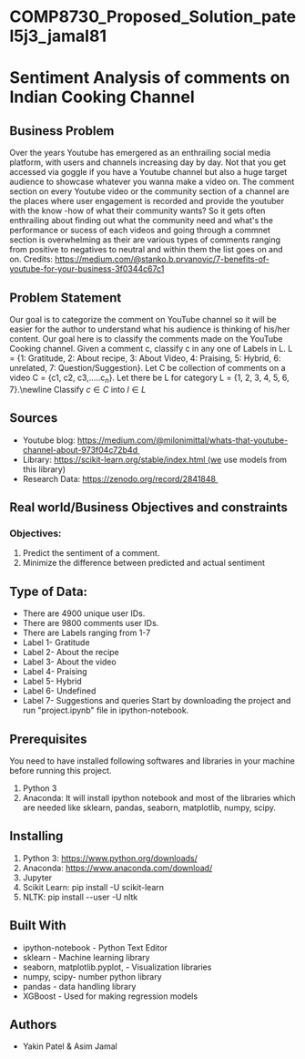 # COMP8730_Proposed_Solution_patel5j3_jamal81
# Sentiment Analysis of comments on Indian Cooking Channel
## Business Problem 
Over the years Youtube has emergered as an enthrailing social media platform, with users and channels increasing day by day. Not that you get accessed via goggle if you have a Youtube channel but also a huge target audience to showcase whatever you wanna make a video on. The comment section on every Youtube video or the community section of a channel are the places where user engagement is recorded and provide the youtuber with the know -how of what their community wants? So it gets often enthrailing about finding out what the community need and what's the performance or sucess of each videos and going through a commnet section is overwhelming as their are various types of comments ranging from positive to negatives to neutral and within them the list goes on and on.
Credits: https://medium.com/@stanko.b.prvanovic/7-benefits-of-youtube-for-your-business-3f0344c67c1
## Problem Statement
Our goal is to categorize the comment on YouTube channel so it will be easier for the author to understand what his audience is thinking of his/her content. Our goal here is to classify the comments made on the YouTube Cooking channel. Given a comment c, classify c in any one of Labels in L. L = \{1: Gratitude, 2: About recipe, 3: About Video, 4: Praising, 5: Hybrid, 6: unrelated, 7: Question/Suggestion\}. Let C be collection of comments on a video C = \{c1, c2, c3,.....c$_n$\}. Let there be L for category L = \{1, 2, 3, 4, 5, 6, 7\}.\newline
Classify  $c \in C$ into $l \in L$
## Sources 
* Youtube blog: https://medium.com/@milonimittal/whats-that-youtube-channel-about-973f04c72b4d 
* Library: https://scikit-learn.org/stable/index.html (we use models from this library)
* Research Data: https://zenodo.org/record/2841848 
## Real world/Business Objectives and constraints 
### Objectives:
1. Predict the sentiment of a comment.
2. Minimize the difference between predicted and actual sentiment 

## Type of Data:
* There are 4900 unique user IDs.
* There are 9800 comments user IDs.
* There are Labels ranging from 1-7
* Label 1- Gratitude
* Label 2- About the recipe
* Label 3- About the video
* Label 4- Praising
* Label 5- Hybrid
* Label 6- Undefined
* Label 7- Suggestions and queries
Start by downloading the project and run "project.ipynb" file in ipython-notebook.

## Prerequisites
You need to have installed following softwares and libraries in your machine before running this project.
1. Python 3
2. Anaconda: It will install ipython notebook and most of the libraries which are needed like sklearn, pandas, seaborn, matplotlib, numpy, scipy.

## Installing
1. Python 3: https://www.python.org/downloads/
2. Anaconda: https://www.anaconda.com/download/
3. Jupyter
4. Scikit Learn: pip install -U scikit-learn
5. NLTK: pip install --user -U nltk


## Built With
*	ipython-notebook - Python Text Editor
*	sklearn - Machine learning library
*	seaborn, matplotlib.pyplot, - Visualization libraries
*	numpy, scipy- number python library
*	pandas - data handling library
* XGBoost - Used for making regression models

## Authors
*	Yakin Patel & Asim Jamal

 
